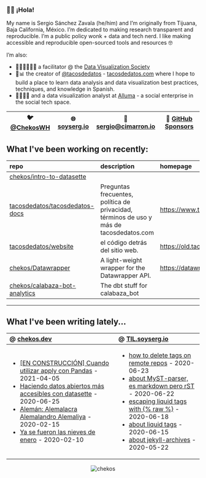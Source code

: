### 👋🏼 ¡Hola! 

My name is Sergio Sánchez Zavala (he/him) and I’m originally from Tijuana, Baja California, México. I’m dedicated to making research transparent and reproducible. I’m a public policy wonk + data and tech nerd. I like making accessible and reproducible open-sourced tools and resources 🤓

I’m also:

- 🧑🏼‍🎨🧑🏼‍🏫 a facilitator @ the [Data Visualization Society](https://datavisualizationsociety.com/)
- 🌮📊 the creator of [@tacosdedatos](https://twitter.com/tacosdedatos/) - [tacosdedatos.com](https://tacosdedatos.com/) where I hope to build a place to learn data analysis and data visualization best practices, techniques, and knowledge in Spanish.
- 🧑🏼‍🔬🎨 and a data visualization analyst at [Alluma](https://alluma.org/) - a social enterprise in the social tech space.

| 🐦 [@ChekosWH](https://www.twitter.com/chekoswh/) | 🌐 [soyserg.io](https://soyserg.io/) | 📧 sergio@cimarron.io | 💓 [GitHub Sponsors](https://github.com/sponsors/chekos) | 
|---|---|---|---|

## What I've been working on recently:
<!-- most_recent_repos -->
| repo                                                                                | description                                                                             | homepage                           |
|:------------------------------------------------------------------------------------|:----------------------------------------------------------------------------------------|:-----------------------------------|
| [chekos/intro-to-datasette](https://github.com/chekos/intro-to-datasette)           |                                                                                         |                                    |
| [tacosdedatos/tacosdedatos-docs](https://github.com/tacosdedatos/tacosdedatos-docs) | Preguntas frecuentes, política de privacidad, términos de uso y más de tacosdedatos.com | https://www.tacosdedatos.com/      |
| [tacosdedatos/website](https://github.com/tacosdedatos/website)                     | el código detrás del sitio web.                                                         | https://old.tacosdedatos.com       |
| [chekos/Datawrapper](https://github.com/chekos/Datawrapper)                         | A light-weight wrapper for the Datawrapper API.                                         | https://datawrapper.readthedocs.io |
| [chekos/calabaza-bot-analytics](https://github.com/chekos/calabaza-bot-analytics)   | The dbt stuff for calabaza_bot                                                          |                                    |
<!-- most_recent_repos -->
***
## What I've been writing lately...
<!-- most_recent_entries -->

|  @ [chekos.dev](https://chekos.dev/)   |   @ [TIL.soyserg.io](https://til.soyserg.io/) |
|:---------------------------------------|:----------------------------------------------|
|         <ul><li>[[EN CONSTRUCCIÓN] Cuando utilizar apply con Pandas](https://chekos.dev/python/pandas/2021/04/05/cuando-utilizar-apply-en-pandas/) - 2021-04-05<li>[Haciendo datos abiertos más accesibles con datasette](https://chekos.dev/datasette/datos%20abiertos/2020/06/25/haciendo-datos-abiertos-mas-accesibles-con-datasette/) - 2020-06-25<li>[Alemán: Alemalacra Alemalandro Alemaliya](https://chekos.dev/hip-hop/aleman/2020/02/15/aleman-alemaniaco-alemalandro-alemaliya/) - 2020-02-15<li>[Ya se fueron las nieves de enero](https://chekos.dev/personal/2020/02/10/las-nieves-de-enero/) - 2020-02-10</ul>         |             <ul><li>[how to delete tags on remote repos](https://til.soyserg.io/deleting-remote-tags-on-git/) - 2020-06-23<li>[about MyST-parser, es markdown pero rST](https://til.soyserg.io/about-myst-parser/) - 2020-06-22<li>[escaping liquid tags with {% raw %}](https://til.soyserg.io/escaping-liquid-tags/) - 2020-06-18<li>[about liquid tags](https://til.soyserg.io/liquid-tags-cheasheet/) - 2020-06-15<li>[about jekyll-archives](https://til.soyserg.io/jekyll-archives/) - 2020-05-22</ul>            |

<!-- most_recent_entries -->

<p align="center"> <img src="https://github-readme-stats.vercel.app/api?username=chekos&show_icons=true" alt="chekos" /> </p>
